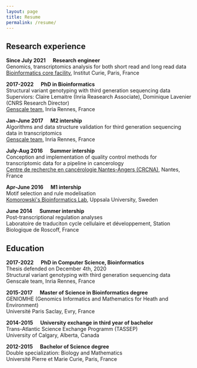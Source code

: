 ```yaml
---
layout: page
title: Resume
permalink: /resume/
---
```



## Research experience


**Since July 2021**     &nbsp;&nbsp;&nbsp;&nbsp;**Research engineer**  
Genomics, transcriptomics analysis for both short read and long read data  
[Bioinformatics core facility](https://institut-curie.org/plateforme/curiecoretech-bioinformatics-cubic), Institut Curie, Paris, France  

**2017-2022**     &nbsp;&nbsp;&nbsp;&nbsp;**PhD in Bioinformatics**  
Structural variant genotyping with third generation sequencing data  
Superviors: Claire Lemaitre (Inria Reasearch Associate), Dominique Lavenier (CNRS Research Director)  
[Genscale team](https://team.inria.fr/genscale/), Inria Rennes, France

**Jan-June 2017** &nbsp;&nbsp;&nbsp;&nbsp;**M2 intership**  
Algorithms and data structure validation for third generation sequencing data in transcriptomics  
[Genscale team](https://team.inria.fr/genscale/), Inria Rennes, France

**July-Aug 2016** &nbsp;&nbsp;&nbsp;&nbsp;**Summer intership**  
Conception and implementation of quality control methods for transcriptomic data for a pipeline in cancerology  
[Centre de recherche en cancérologie Nantes-Angers (CRCNA)](https://pf-bird.univ-nantes.fr/), Nantes, France  

**Apr-June 2016** &nbsp;&nbsp;&nbsp;&nbsp;**M1 intership**  
Motif selection and rule modelisation  
[Komorowski's Bioinformatics Lab](bioinf.icm.uu.se), Uppsala University, Sweden

**June 2014** &nbsp;&nbsp;&nbsp;&nbsp;**Summer intership**  
Post-transcriptional regulation analyses  
Laboratoire de traduciton cycle cellulaire et développement, Station Biologique de Roscoff, France




## Education

**2017-2022**
&nbsp;&nbsp;&nbsp;&nbsp;**PhD in Computer Science, Bioinformatics**  
Thesis defended on December 4th, 2020  
Structural variant genotyping with third generation sequencing data  
Genscale team, Inria Rennes, France  

**2015-2017**
&nbsp;&nbsp;&nbsp;&nbsp;**Master of Science in Bioinformatics degree**  
GENIOMHE (Genomics Informatics and Mathematics for Heath and Environment)  
Université Paris Saclay, Evry, France  

**2014-2015**	&nbsp;&nbsp;&nbsp;&nbsp;**University exchange in third year of bachelor**  
		Trans-Atlantic Science Exchange Programm (TASSEP)  
		University of Calgary, Alberta, Canada  

**2012-2015**	&nbsp;&nbsp;&nbsp;&nbsp;**Bachelor of Science degree**  
		Double specialization: Biology and Mathematics  
		Université Pierre et Marie Curie, Paris, France



